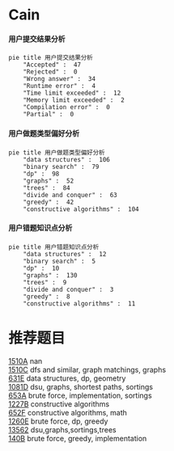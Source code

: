 # Cain

<!-- tabs:start -->



#### **用户提交结果分析**

```mermaid
pie title 用户提交结果分析
    "Accepted" :  47
    "Rejected" :  0
    "Wrong answer" :  34
    "Runtime error" :  4
    "Time limit exceeded" :  12
    "Memory limit exceeded" :  2
    "Compilation error" :  0
    "Partial" :  0
```

#### **用户做题类型偏好分析**

```mermaid
pie title 用户做题类型偏好分析
    "data structures" :  106
    "binary search" :  79
    "dp" :  98
    "graphs" :  52
    "trees" :  84
    "divide and conquer" :  63
    "greedy" :  42
    "constructive algorithms" :  104
```
#### **用户错题知识点分析**

```mermaid
pie title 用户错题知识点分析
    "data structures" :  12
    "binary search" :  5
    "dp" :  10
    "graphs" :  130
    "trees" :  9
    "divide and conquer" :  3
    "greedy" :  8
    "constructive algorithms" :  11
```



<!-- tabs:end -->
# 推荐题目
[1510A](https://codeforces.com/contest/1510/problem/A)		nan		  
[1510C](https://codeforces.com/contest/1510/problem/C)		dfs and similar,
                        graph matchings,
                        graphs		  
[631E](https://codeforces.com/contest/631/problem/E)		data structures,
                        dp,
                        geometry		  
[1081D](https://codeforces.com/contest/1081/problem/D)		dsu,
                        graphs,
                        shortest paths,
                        sortings		  
[653A](https://codeforces.com/contest/653/problem/A)		brute force,
                        implementation,
                        sortings		  
[1227B](https://codeforces.com/contest/1227/problem/B)		constructive algorithms		  
[652F](https://codeforces.com/contest/652/problem/F)		constructive algorithms,
                        math		  
[1260E](https://codeforces.com/contest/1260/problem/E)		brute force,
                        dp,
                        greedy		  
[13562](https://codeforces.com/contest/1356/problem/2)		dsu,graphs,sortings,trees		  
[140B](https://codeforces.com/contest/140/problem/B)		brute force,
                        greedy,
                        implementation		  
